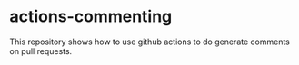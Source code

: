 # actions-commenting
This repository shows how to use github actions to do generate comments on pull requests.

